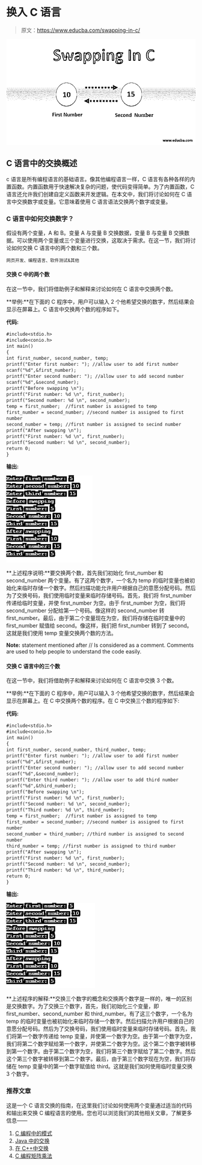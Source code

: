 # 换入 C 语言

> 原文：<https://www.educba.com/swapping-in-c/>

![swapping in c](img/5c011d0e6d4b4c38a675e82af7856992.png)



## C 语言中的交换概述

c 语言是所有编程语言的基础语言。像其他编程语言一样，C 语言有各种各样的内置函数。内置函数用于快速解决复杂的问题，使代码变得简单。为了内置函数，C 语言还允许我们创建自定义函数来开发逻辑。在本文中，我们将讨论如何在 C 语言中交换数字或变量。它意味着使用 C 语言语法交换两个数字或变量。

### C 语言中如何交换数字？

假设有两个变量，A 和 B。变量 A 与变量 B 交换数据，变量 B 与变量 B 交换数据。可以使用两个变量或三个变量进行交换，这取决于需求。在这一节，我们将讨论如何交换 C 语言中的两个数和三个数。

<small>网页开发、编程语言、软件测试&其他</small>

#### 交换 C 中的两个数

在这一节中，我们将借助例子和解释来讨论如何在 C 语言中交换两个数。

**举例:**在下面的 C 程序中，用户可以输入 2 个他希望交换的数字，然后结果会显示在屏幕上。C 语言中交换两个数的程序如下。

**代码:**

```
#include<stdio.h>
#include<conio.h>
int main()
{
int first_number, second_number, temp;
printf("Enter first number: "); //allow user to add first number
scanf("%d",&first_number);
printf("Enter second number: "); //allow user to add second number
scanf("%d",&second_number);
printf("Before swapping \n");
printf("First number: %d \n", first_number);
printf("Second number: %d \n", second_number);
temp = first_number;  //first number is assigned to temp
first_number = second_number; //second number is assigned to first number
second_number = temp; //first number is assigned to secind number
printf("After swapping \n");
printf("First number: %d \n", first_number);
printf("Second number: %d \n", second_number);
return 0;
}
```

**输出:**

![output 1 (swapping in c)](img/44f68ad3a85fdc26d2b65950db73bda0.png)



**上述程序说明:**要交换两个数，首先我们初始化 first_number 和 second_number 两个变量。有了这两个数字，一个名为 temp 的临时变量也被初始化来临时存储一个数字。然后扫描功能允许用户根据自己的意愿分配号码。然后为了交换号码，我们使用临时变量来临时存储号码。首先，我们将 first_number 传递给临时变量，并使 first_number 为空。由于 first_number 为空，我们将 second_number 分配给第一个号码。像这样的 second_number 转 first_number。最后，由于第二个变量现在为空，我们将存储在临时变量中的 first_number 赋值给 second。像这样，我们把 first_number 转到了 second。这就是我们使用 temp 变量交换两个数的方法。

**Note:** statement mentioned after // Is considered as a comment.
Comments are used to help people to understand the code easily.

#### 交换 C 语言中的三个数

在这一节中，我们将借助例子和解释来讨论如何在 C 语言中交换 3 个数。

**举例:**在下面的 C 程序中，用户可以输入 3 个他希望交换的数字，然后结果会显示在屏幕上。在 C 中交换两个数的程序。在 C 中交换三个数的程序如下:

**代码:**

```
#include<stdio.h>
#include<conio.h>
int main()
{
int first_number, second_number, third_number, temp;
printf("Enter first number: "); //allow user to add first number
scanf("%d",&first_number);
printf("Enter second number: "); //allow user to add second number
scanf("%d",&second_number);
printf("Enter third number: "); //allow user to add third number
scanf("%d",&third_number);
printf("Before swapping \n");
printf("First number: %d \n", first_number);
printf("Second number: %d \n", second_number);
printf("Third number: %d \n", third_number);
temp = first_number;  //first number is assigned to temp
first_number = second_number; //second number is assigned to first number
second_number = third_number; //third number is assigned to second number
third_number = temp; //first number is assigned to third number
printf("After swapping \n");
printf("First number: %d \n", first_number);
printf("Second number: %d \n", second_number);
printf("Third number: %d \n", third_number);
return 0;
}
```

**输出:**

![output2 (swapping in c)](img/28aa1c2d986ff0a4131b5359a083f08b.png)



**上述程序的解释:**交换三个数字的概念和交换两个数字是一样的，唯一的区别是交换数字。为了交换三个数字，首先，我们初始化三个变量，即 first_number、second_number 和 third_number。有了这三个数字，一个名为 temp 的临时变量也被初始化来临时存储一个数字。然后扫描允许用户根据自己的意愿分配号码。然后为了交换号码，我们使用临时变量来临时存储号码。首先，我们将第一个数字传递给 temp 变量，并使第一个数字为空。由于第一个数字为空，我们将第二个数字赋给第一个数字，并使第二个数字为空。这个第二个数字被转移到第一个数字。由于第二个数字为空，我们将第三个数字赋给了第二个数字。然后这个第三个数字被转移到第二个数字。最后，由于第三个数字现在为空，我们将存储在 temp 变量中的第一个数字赋值给 third。这就是我们如何使用临时变量交换 3 个数字。

### 推荐文章

这是一个 C 语言交换的指南，在这里我们讨论如何使用两个变量通过适当的代码和输出来交换 C 编程语言的使用。您也可以浏览我们的其他相关文章，了解更多信息——

1.  [C 编程中的模式](https://www.educba.com/patterns-in-c-programming/)
2.  [Java 中的交换](https://www.educba.com/swapping-in-java/)
3.  [在 C++中交换](https://www.educba.com/swapping-in-c-plus-plus/)
4.  [C 编程矩阵乘法](https://www.educba.com/c-programming-matrix-multiplication/)






